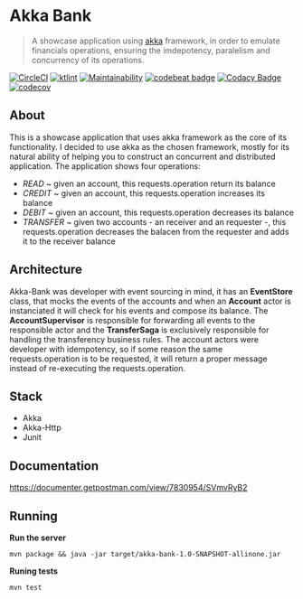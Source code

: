# Akka Bank
> A showcase application using [akka](https://akka.io/ "akka") framework, in order to emulate financials operations, ensuring the imdepotency, paralelism and concurrency of its operations.  

[![CircleCI](https://circleci.com/gh/caueferreira/akka-bank.svg?style=svg)](https://circleci.com/gh/caueferreira/akka-bank) [![ktlint](https://img.shields.io/badge/code%20style-%E2%9D%A4-FF4081.svg)](https://ktlint.github.io/)
 [![Maintainability](https://api.codeclimate.com/v1/badges/6df8d9d2452bbe235682/maintainability)](https://codeclimate.com/github/caueferreira/akka-bank/maintainability) [![codebeat badge](https://codebeat.co/badges/c03cd996-266b-4601-a1ca-e7185407578a)](https://codebeat.co/projects/github-com-caueferreira-akka-bank-master) [![Codacy Badge](https://api.codacy.com/project/badge/Grade/2b7a211714e64697bc5f581082479182)](https://www.codacy.com/manual/caueferreira/akka-bank?utm_source=github.com&amp;utm_medium=referral&amp;utm_content=caueferreira/akka-bank&amp;utm_campaign=Badge_Grade) [![codecov](https://codecov.io/gh/caueferreira/akka-bank/branch/master/graph/badge.svg)](https://codecov.io/gh/caueferreira/akka-bank)

## About
This is a showcase application that uses akka framework as the core of its functionality. I decided to use akka as the chosen framework, mostly for its natural ability of helping you to construct an concurrent and distributed application.
The application shows four operations:
* *READ* ~ given an account, this requests.operation return its balance
* *CREDIT* ~ given an account, this requests.operation increases its balance
* *DEBIT* ~ given an account, this requests.operation decreases its balance
* *TRANSFER* ~ given two accounts - an receiver and an requester -, this requests.operation decreases the balacen from the requester and adds it to the receiver balance

## Architecture

Akka-Bank was developer with event sourcing in mind, it has an **EventStore** class, that mocks the events of the accounts and when an **Account** actor is instanciated it will check for his events and compose its balance. The **AccountSupervisor** is responsible for forwarding all events to the responsible actor and the **TransferSaga** is exclusively responsible for handling the transferency business rules. The account actors were developer with idempotency, so if some reason the same requests.operation is to be requested, it will return a proper message instead of re-executing the requests.operation.

## Stack
 * Akka
 * Akka-Http
 * Junit
 
## Documentation

https://documenter.getpostman.com/view/7830954/SVmvRyB2

## Running

**Run the server**

`mvn package && java -jar target/akka-bank-1.0-SNAPSHOT-allinone.jar`

**Runing tests**

`mvn test`
